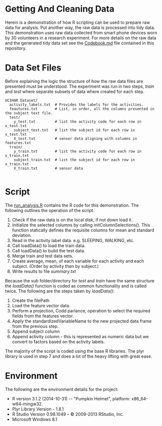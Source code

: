 Getting And Cleaning Data
=========================

Herein is a demonstration of how R scripting can be used to prepare raw data for analysis. Put another way, the raw data is processed into tidy data. This demonstration uses raw data collected from smart phone devices worn by 30 volunteers in a research experiment. For more details on the raw data and the generated tidy data set see the [Codebook.md](/Codebook.md) file contained in this repository.

# Data Set Files

Before explaining the logic the structure of how the raw data files are presented must be understood. The experiment was run in two steps, *train* and *test* where separate subsets of data where created for each step.

```
UCIHAR Dataset/
  activity_labels.txt  # Provides the labels for the activities.  
  feautures.txt        # List, in order, all the columns presented in the subject text file.     
  test/
    y_test.txt         # list the activity code for each row in x_test.txt   
    subject_test.txt   # list the subject id for each row in x_text.txt    
    X_test.txt         # sensor data aligning with columns in features.txt
  train/
    y_train.txt        # list the activity code for each row in x_train.txt   
    subject_train.txt  # list the subject id for each row in x_train.txt   
    X_train.txt        # sensor data
  
```

# Script

The [run_analysis.R](run_analysis.R) contains the R code for this demonstration. The following outlines the operation of the script.

  1. Check if the raw data is on the local disk, if not down load it. 
  2. Initialize the selected columns by calling initColumnSelections(). This function statically defines the requisite columns for mean and standard deviation. 
  3. Read in the activity label data. e.g. SLEEPING, WALKING, etc.
  4. Call loadData() to load the train data. 
  5. Call loadData() to build the test data. 
  6. Merge train and test data sets.
  7. Create average, mean, of each variable for each activity and each subject. (Order by activity then by subject.)
  8. Write results to file *summary.txt*

Because the sub folder/directory for *test* and *train* have the same structure the *loadData()* function is coded as common functionality and is called twice. The following are the steps taken by *loadData()*: 

1. Create the filePath
2. Load the feature vector data. 
3. Perform a projection, Codd parlance, operation to select the required fields from the features vector.
4. Apply the standardizedVariableName to the new projected data frame from the previous step.
5. Append subject column
6. Append activity column - this is represented as numeric data but we convert to factors based on the activity labels.

The majority of the script is coded using the base R libraries. The plyr library is used in step 7 and does a lot of the heavy lifting with great ease.

# Environment 

The following are the environment details for the project:

* R version 3.1.2 (2014-10-31) -- "Pumpkin Helmet", platform: x86_64-w64-mingw32.
* Plyr Library Version - 1.8.1
* R Studio Version 0.98.1049 – © 2009-2013 RStudio, Inc.
* Microsoft Windows 8.1
